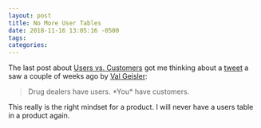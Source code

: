 ```yaml
---
layout: post
title: No More User Tables
date: 2018-11-16 13:05:16 -0500
tags:
categories:
---
```


The last post about [Users vs. Customers](https://scottw.com/users-vs-customers) got me thinking about a [tweet](https://twitter.com/lovevalgeisler/status/1058344849689247746) a saw a couple of weeks ago by [Val Geisler](https://twitter.com/lovevalgeisler):

> Drug dealers have users. \*You\* have customers.

This really is the right mindset for a product. I will never have a users table in a product again. 
